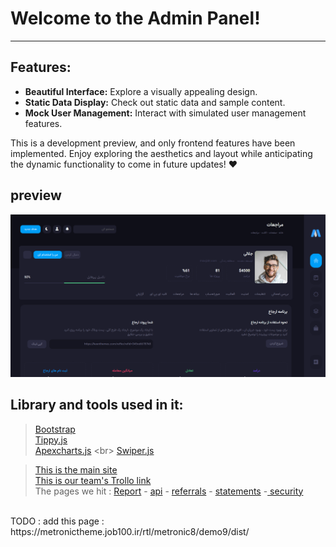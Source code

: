 # Welcome to the Admin Panel!
---
## Features:

- **Beautiful Interface:** Explore a visually appealing design.
- **Static Data Display:** Check out static data and sample content.
- **Mock User Management:** Interact with simulated user management features.

This is a development preview, and only frontend features have been implemented. Enjoy exploring the aesthetics and layout while anticipating the dynamic functionality to come in future updates! ❤<br>

## preview
<img src="images/Captu89re.PNG"><br>
## Library and tools used in it:
> [Bootstrap](https://getbootstrap.com/)  <br>
> [Tippy.js](https://tippyjs.bootcss.com/)  <br>
> [Apexcharts.js]([https://metronictheme.job100.ir/rtl/metronic8/demo9/dist/account/statements.html](https://apexcharts.com/))  <br>
> [Swiper.js](https://swiperjs.com/)  <br>


> [This is the main site](https://metronictheme.job100.ir/rtl/metronic8/demo9/dist/account/statements.html)  <br>
>[ This is our team's Trollo link](https://trello.com/invite/b/vmQGBPfV/ATTIa0495ce0937f7d8489ad7b8329e96e57ABB5F047/admin-panel) <br>
> The pages we hit :
[Report](https://metronictheme.job100.ir/rtl/metronic8/demo9/dist/account/logs.html) - [api](https://metronictheme.job100.ir/rtl/metronic8/demo9/dist/account/api-keys.html) - [referrals](https://metronictheme.job100.ir/rtl/metronic8/demo9/dist/account/referrals.html ) - [statements](https://metronictheme.job100.ir/rtl/metronic8/demo9/dist/account/statements.html) -[ security](https://metronictheme.job100.ir/rtl/metronic8/demo9/dist/account/security.html)
 <br>
TODO : add this page : https://metronictheme.job100.ir/rtl/metronic8/demo9/dist/
